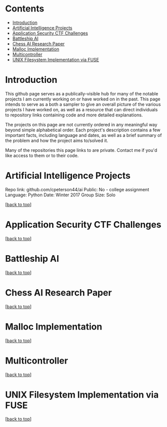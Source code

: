 # Contents <a name="contents"></a>
- [Introduction](#intro)
- [Artificial Intelligence Projects](#ai)
- [Application Security CTF Challenges](#security)
- [Battleship AI](#battleship)
- [Chess AI Research Paper](#chess)
- [Malloc Implementation](#malloc)
- [Multicontroller](#multicontroller)
- [UNIX Filesystem Implementation via FUSE](#fuse)

# Introduction <a name="intro"></a>

This github page serves as a publically-visible hub for many of the notable projects I am currently working on or have worked on in the past. This page intends to serve as a both a sampler to give an overall picture of the various projects I have worked on, as well as a resource that can direct individuals to repository links containing code and more detailed explanations.

The projects on this page are not currently ordered in any meaningful way beyond simple alphabetical order. Each project's description contains a few important facts, including language and dates, as well as a brief summary of the problem and how the project aims to/solved it.

Many of the repositories this page links to are private. Contact me if you'd like access to them or to their code.

# Artificial Intelligence Projects <a name="ai"></a>

Repo link: github.com/cpeterson44/ai
Public: No - college assignment
Language: Python
Date: Winter 2017
Group Size: Solo

[[back to top](#contents)]

# Application Security CTF Challenges <a name="security"></a>

[[back to top](#contents)]

# Battleship AI <a name="battleship"></a>

[[back to top](#contents)]

# Chess AI Research Paper <a name="chess"></a>

[[back to top](#contents)]

# Malloc Implementation <a name="malloc"></a>

[[back to top](#contents)]

# Multicontroller <a name="multicontroller"></a>

[[back to top](#contents)]

# UNIX Filesystem Implementation via FUSE <a name="fuse"></a>

[[back to top](#contents)]
